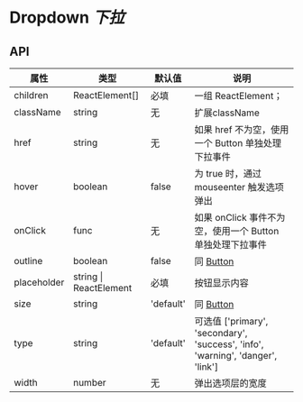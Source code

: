 # Dropdown *下拉*

<example />

## API
| 属性 | 类型 | 默认值 | 说明 |
| --- | --- | --- | --- |
| children | ReactElement[] | 必填 | 一组 ReactElement； |
| className | string | 无 | 扩展className |
| href | string | 无 | 如果 href 不为空，使用一个 Button 单独处理下拉事件 |
| hover | boolean | false | 为 true 时，通过 mouseenter 触发选项弹出  |
| onClick | func | 无 | 如果 onClick 事件不为空，使用一个 Button 单独处理下拉事件 |
| outline | boolean | false | 同 [Button](#/components/Button) |
| placeholder | string \| ReactElement | 必填 | 按钮显示内容 |
| size | string | 'default' | 同 [Button](#/components/Button) |
| type | string | 'default' | 可选值 \['primary', 'secondary', 'success', 'info', 'warning', 'danger', 'link'] |
| width | number | 无 | 弹出选项层的宽度 |